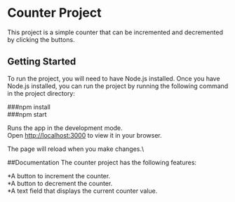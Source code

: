 # Counter Project

This project is a simple counter that can be incremented and decremented by clicking the buttons.

## Getting Started

To run the project, you will need to have Node.js installed. Once you have Node.js installed, you can run the project by running the following command in the project directory:

###npm install                                                                                                                                
###npm start

Runs the app in the development mode.\
Open [http://localhost:3000](http://localhost:3000) to view it in your browser.

The page will reload when you make changes.\                                                                                                

##Documentation
  The counter project has the following features:
  
  *A button to increment the counter.                                                                                                      
  *A button to decrement the counter.                                                                                                      
  *A text field that displays the current counter value.




